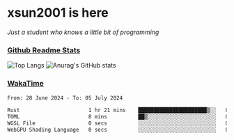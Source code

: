 # xsun2001 is here

*Just a student who knows a little bit of programming*

### [Github Readme Stats](https://github.com/anuraghazra/github-readme-stats)

![Top Langs](https://github-readme-stats.vercel.app/api/top-langs/?username=xsun2001&layout=compact&theme=radical) ![Anurag's GitHub stats](https://github-readme-stats.vercel.app/api?username=xsun2001&show_icons=true&theme=radical)

### [WakaTime](https://wakatime.com)

<!--START_SECTION:waka-->

```txt
From: 28 June 2024 - To: 05 July 2024

Rust                      1 hr 21 mins    ██████████████████████▒░░   89.50 %
TOML                      8 mins          ██▒░░░░░░░░░░░░░░░░░░░░░░   09.86 %
WGSL File                 0 secs          ░░░░░░░░░░░░░░░░░░░░░░░░░   00.61 %
WebGPU Shading Language   0 secs          ░░░░░░░░░░░░░░░░░░░░░░░░░   00.04 %
```

<!--END_SECTION:waka-->
